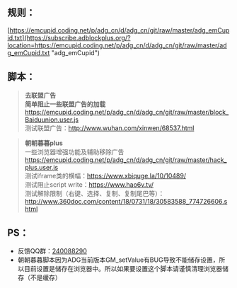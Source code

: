 ## 规则：  
[https://emcupid.coding.net/p/adg_cn/d/adg_cn/git/raw/master/adg_emCupid.txt](https://subscribe.adblockplus.org/?location=https://emcupid.coding.net/p/adg_cn/d/adg_cn/git/raw/master/adg_emCupid.txt "adg_emCupid")  

## 脚本：  
>**去联盟广告**  
>**简单阻止一些联盟广告的加载**
>https://emcupid.coding.net/p/adg_cn/d/adg_cn/git/raw/master/block_Baiduunion.user.js  
>测试联盟广告：http://www.wuhan.com/xinwen/68537.html  
  

>**朝朝暮暮plus**  
>一些浏览器增强功能及辅助移除广告
>https://emcupid.coding.net/p/adg_cn/d/adg_cn/git/raw/master/hack_plus.user.js  
>测试iframe类的横幅：https://www.xbiquge.la/10/10489/  
>测试阻止script write：https://www.hao6v.tv/  
>测试解除限制（右键、选择、复制、复制尾巴等）：http://www.360doc.com/content/18/0731/18/30583588_774726606.shtml

## PS： 
* 反馈QQ群：[240088290](https://jq.qq.com/?_wv=1027&k=Nn7JsKsm)
* 朝朝暮暮脚本因为ADG当前版本GM_setValue有BUG导致不能储存设置，所以目前设置是储存在浏览器中。所以如果要设置这个脚本请谨慎清理浏览器储存（不是缓存）